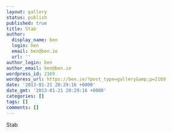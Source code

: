 ```yaml
---
layout: gallery
status: publish
published: true
title: Stab
author:
  display_name: ben
  login: ben
  email: ben@ben.ie
  url: ''
author_login: ben
author_email: ben@ben.ie
wordpress_id: 2169
wordpress_url: https://ben.ie/?post_type=gallery&amp;p=2169
date: '2013-01-21 20:29:16 +0000'
date_gmt: '2013-01-21 20:29:16 +0000'
categories: []
tags: []
comments: []
---
```

<p>Stab</p>
